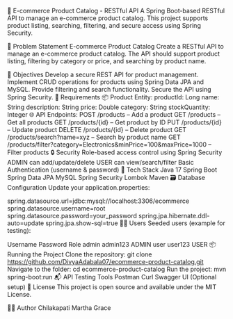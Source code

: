 🛒 E-commerce Product Catalog - RESTful API
A Spring Boot-based RESTful API to manage an e-commerce product catalog. This project supports product listing, searching, filtering, and secure access using Spring Security.

📌 Problem Statement
E-commerce Product Catalog
Create a RESTful API to manage an e-commerce product catalog. The API should support product listing, filtering by category or price, and searching by product name.

🎯 Objectives
Develop a secure REST API for product management.
Implement CRUD operations for products using Spring Data JPA and MySQL.
Provide filtering and search functionality.
Secure the API using Spring Security.
🧾 Requirements
📦 Product Entity:
productId: Long
name: String
description: String
price: Double
category: String
stockQuantity: Integer
🌐 API Endpoints:
POST /products – Add a product
GET /products – Get all products
GET /products/{id} – Get product by ID
PUT /products/{id} – Update product
DELETE /products/{id} – Delete product
GET /products/search?name=xyz – Search by product name
GET /products/filter?category=Electronics&minPrice=100&maxPrice=1000 – Filter products
🔒 Security
Role-based access control using Spring Security
ADMIN can add/update/delete
USER can view/search/filter
Basic Authentication (username & password)
🧪 Tech Stack
Java 17
Spring Boot
Spring Data JPA
MySQL
Spring Security
Lombok
Maven
🗃️ Database Configuration
Update your application.properties:

spring.datasource.url=jdbc:mysql://localhost:3306/ecommerce
spring.datasource.username=root
spring.datasource.password=your_password
spring.jpa.hibernate.ddl-auto=update
spring.jpa.show-sql=true
🧑‍💻 Users
Seeded users (example for testing):

Username	Password	Role
admin	admin123	ADMIN
user	user123	USER
📦 Running the Project
Clone the repository:
git clone https://github.com/DivyaAdabala07/ecommerce-product-catalog.git
Navigate to the folder:
cd ecommerce-product-catalog
Run the project:
mvn spring-boot:run
📬 API Testing Tools
Postman
Curl
Swagger UI (Optional setup)
📃 License
This project is open source and available under the MIT License.

🙋‍♀️ Author
Chilakapati Martha Grace
